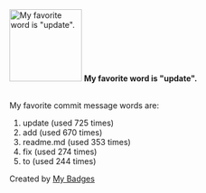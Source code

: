 <img src="https://github.com/my-badges/my-badges/blob/master/src/all-badges/favorite-word/favorite-word.png?raw=true" alt="My favorite word is &quot;update&quot;." title="My favorite word is &quot;update&quot;." width="128">
<strong>My favorite word is &quot;update&quot;.</strong>
<br><br>

My favorite commit message words are:

1. update (used 725 times)
2. add (used 670 times)
3. readme.md (used 353 times)
4. fix (used 274 times)
5. to (used 244 times)


Created by <a href="https://github.com/my-badges/my-badges">My Badges</a>
